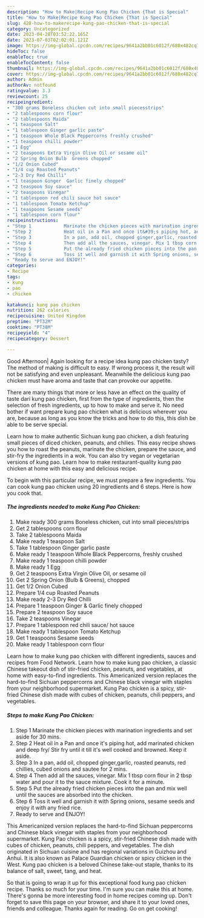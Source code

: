 ```yaml
---
description: "How to Make|Recipe Kung Pao Chicken {That is Special"
title: "How to Make|Recipe Kung Pao Chicken {That is Special"
slug: 428-how-to-makerecipe-kung-pao-chicken-that-is-special
category: Uncategorized
date: 2023-04-28T03:52:22.165Z
date: 2023-07-03T02:02:01.121Z
image: https://img-global.cpcdn.com/recipes/9641a2bb01c6012f/680x482cq70/kung-pao-chicken-recipe-main-photo.jpg
hideToc: false
enableToc: true
enableTocContent: false
thumbnail: https://img-global.cpcdn.com/recipes/9641a2bb01c6012f/680x482cq70/kung-pao-chicken-recipe-main-photo.jpg
cover: https://img-global.cpcdn.com/recipes/9641a2bb01c6012f/680x482cq70/kung-pao-chicken-recipe-main-photo.jpg
author: Admin
authorAv: notfound
ratingvalue: 3.3
reviewcount: 25
recipeingredient:
- "300 grams Boneless chicken cut into small piecesstrips"
- "2 tablespoons corn flour"
- "2 tablespoons Maida"
- "1 teaspoon Salt"
- "1 tablespoon Ginger garlic paste"
- "1 teaspoon Whole Black Peppercorns freshly crushed"
- "1 teaspoon chilli powder"
- "1 Egg"
- "2 teaspoons Extra Virgin Olive Oil or sesame oil"
- "2 Spring Onion Bulb  Greens chopped"
- "1/2 Onion Cubed"
- "1/4 cup Roasted Peanuts"
- "2-3 Dry Red Chilli"
- "1 teaspoon Ginger  Garlic finely chopped"
- "2 teaspoon Soy sauce"
- "2 teaspoons Vinegar"
- "1 tablespoon red chili sauce hot sauce"
- "1 tablespoon Tomato Ketchup"
- "1 teaspoons Sesame seeds"
- "1 tablespoon corn flour"
recipeinstructions:
- "Step 1            Marinate the chicken pieces with marination ingredients and set aside for 30 mins."
- "Step 2            Heat oil in a Pan and once it&#39;s piping hot, add marinated chicken and deep fry/ Stir fry until it till it&#39;s well cooked and browned. Keep it aside."
- "Step 3            In a pan, add oil, chopped ginger,garlic, roasted peanuts, red chillies, cubed onions and sautee for 2 mins."
- "Step 4            Then add all the sauces, vinegar. Mix 1 tbsp corn flour in 2 tbsp water and pour it to the sauce mixture. Cook it for a minute."
- "Step 5            Put the already fried chicken pieces into the pan and mix well until the sauces are absorbed into the chicken."
- "Step 6            Toss it well and garnish it with Spring onions, sesame seeds and enjoy it with any fried rice."
- "Ready to serve and ENJOY!"
categories:
- Recipe
tags:
- kung
- pao
- chicken

katakunci: kung pao chicken 
nutrition: 262 calories
recipecuisine: United Kingdom
preptime: "PT32M"
cooktime: "PT38M"
recipeyield: "4"
recipecategory: Dessert

---
```



Good Afternoon| Again looking for a recipe idea kung pao chicken tasty? The method of making is difficult to easy. If wrong process it, the result will not be satisfying and even unpleasant. Meanwhile the delicious kung pao chicken must have aroma and taste that can provoke our appetite.






There are many things that more or less have an effect on the quality of taste dari kung pao chicken, first from the type of ingredients, then the selection of fresh ingredients, up to how to make and serve it. No need bother if want prepare kung pao chicken what is delicious wherever you are, because as long as you know the tricks and how to do this, this dish be able to be serve special.


Learn how to make authentic Sichuan kung pao chicken, a dish featuring small pieces of diced chicken, peanuts, and chilies. This easy recipe shows you how to roast the peanuts, marinate the chicken, prepare the sauce, and stir-fry the ingredients in a wok. You can also try vegan or vegetarian versions of kung pao. Learn how to make restaurant-quality kung pao chicken at home with this easy and delicious recipe.


To begin with this particular recipe, we must prepare a few ingredients. You can cook kung pao chicken using 20 ingredients and 6 steps. Here is how you cook that.

<!--inarticleads1-->

##### The ingredients needed to make Kung Pao Chicken:

1. Make ready 300 grams Boneless chicken, cut into small pieces/strips
1. Get 2 tablespoons corn flour
1. Take 2 tablespoons Maida
1. Make ready 1 teaspoon Salt
1. Take 1 tablespoon Ginger garlic paste
1. Make ready 1 teaspoon Whole Black Peppercorns, freshly crushed
1. Make ready 1 teaspoon chilli powder
1. Make ready 1 Egg
1. Get 2 teaspoons Extra Virgin Olive Oil, or sesame oil
1. Get 2 Spring Onion (Bulb &amp; Greens), chopped
1. Get 1/2 Onion Cubed
1. Prepare 1/4 cup Roasted Peanuts
1. Make ready 2-3 Dry Red Chilli
1. Prepare 1 teaspoon Ginger &amp; Garlic finely chopped
1. Prepare 2 teaspoon Soy sauce
1. Take 2 teaspoons Vinegar
1. Prepare 1 tablespoon red chili sauce/ hot sauce
1. Make ready 1 tablespoon Tomato Ketchup
1. Get 1 teaspoons Sesame seeds
1. Make ready 1 tablespoon corn flour


Learn how to make kung pao chicken with different ingredients, sauces and recipes from Food Network. Learn how to make kung pao chicken, a classic Chinese takeout dish of stir-fried chicken, peanuts, and vegetables, at home with easy-to-find ingredients. This Americanized version replaces the hard-to-find Sichuan peppercorns and Chinese black vinegar with staples from your neighborhood supermarket. Kung Pao chicken is a spicy, stir-fried Chinese dish made with cubes of chicken, peanuts, chili peppers, and vegetables. 

<!--inarticleads2-->

##### Steps to make Kung Pao Chicken:

1. Step 1            Marinate the chicken pieces with marination ingredients and set aside for 30 mins.
1. Step 2            Heat oil in a Pan and once it&#39;s piping hot, add marinated chicken and deep fry/ Stir fry until it till it&#39;s well cooked and browned. Keep it aside.
1. Step 3            In a pan, add oil, chopped ginger,garlic, roasted peanuts, red chillies, cubed onions and sautee for 2 mins.
1. Step 4            Then add all the sauces, vinegar. Mix 1 tbsp corn flour in 2 tbsp water and pour it to the sauce mixture. Cook it for a minute.
1. Step 5            Put the already fried chicken pieces into the pan and mix well until the sauces are absorbed into the chicken.
1. Step 6            Toss it well and garnish it with Spring onions, sesame seeds and enjoy it with any fried rice.
1. Ready to serve and ENJOY!

This Americanized version replaces the hard-to-find Sichuan peppercorns and Chinese black vinegar with staples from your neighborhood supermarket. Kung Pao chicken is a spicy, stir-fried Chinese dish made with cubes of chicken, peanuts, chili peppers, and vegetables. The dish originated in Sichuan cuisine and has regional variations in Guizhou and Anhui. It is also known as Palace Guardian chicken or spicy chicken in the West. Kung pao chicken is a beloved Chinese take-out staple, thanks to its balance of salt, sweet, tang, and heat. 

So that is going to wrap it up for this exceptional food kung pao chicken recipe. Thanks so much for your time. I'm sure you can make this at home. There's gonna be more interesting food in home recipes coming up. Don't forget to save this page on your browser, and share it to your loved ones, friends and colleague. Thanks again for reading. Go on get cooking!
